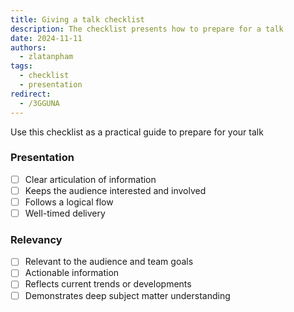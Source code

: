 ```yaml
---
title: Giving a talk checklist
description: The checklist presents how to prepare for a talk
date: 2024-11-11
authors:
  - zlatanpham
tags:
  - checklist
  - presentation
redirect:
  - /3GGUNA
---
```


Use this checklist as a practical guide to prepare for your talk

### Presentation

- [ ] Clear articulation of information
- [ ] Keeps the audience interested and involved
- [ ] Follows a logical flow
- [ ] Well-timed delivery

### Relevancy

- [ ] Relevant to the audience and team goals
- [ ] Actionable information
- [ ] Reflects current trends or developments
- [ ] Demonstrates deep subject matter understanding
